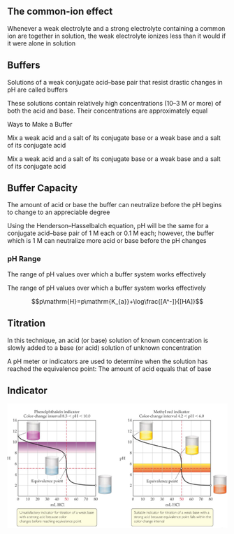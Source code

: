 ## The common-ion effect
Whenever a weak electrolyte and a strong electrolyte containing a common ion are together in solution, the weak electrolyte ionizes less than it would if it were alone in solution

## Buffers
Solutions of a weak conjugate acid–base pair that resist drastic changes in pH are called buffers

These solutions contain relatively high concentrations (10–3 M or more) of both the acid and base. Their concentrations are approximately equal

Ways to Make a Buffer

Mix a weak acid and a salt of its conjugate base or a weak base and a salt of its conjugate acid

Mix a weak acid and a salt of its conjugate base or a weak base and a salt of its conjugate acid

## Buffer Capacity
The amount of acid or base the buffer can neutralize before the pH begins to change to an appreciable degree

Using the Henderson–Hasselbalch equation, pH will be the same for a conjugate acid–base pair of 1 M each or 0.1 M each; however, the buffer which is 1 M can neutralize more acid or base before the pH changes

### pH Range
The range of pH values over which a buffer system works effectively

The range of pH values over which a buffer system works effectively

$$p\mathrm{H}=p\mathrm{K_{a}}+\log\frac{[A^-]}{[HA]}$$

## Titration
In this technique, an acid (or base) solution of known concentration is slowly added to a base (or acid) solution of unknown concentration

A pH meter or indicators are used to determine when the solution has reached the equivalence point: The amount of acid equals that of base

## Indicator
![avatar](img/11.11.1.png)